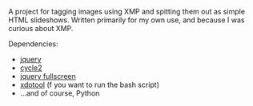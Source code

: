 A project for tagging images using XMP and spitting them out as simple HTML slideshows. Written primarily for
my own use, and because I was curious about XMP.

Dependencies:
 - [jquery](http://jquery.com/)
 - [cycle2](http://jquery.malsup.com/cycle2/)
 - [jquery fullscreen](http://plugins.jquery.com/fullscreen/)
 - [xdotool](http://www.semicomplete.com/projects/xdotool/) (f you want to run the bash script)
 - ...and of course, Python